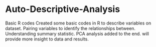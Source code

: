 # Auto-Descriptive-Analysis
Basic R codes
Created some basic codes in R to describe variables on dataset.
Pairing variables to identify the relationships between.
Understanding summary statistic. 
PCA analysis added to the end.
will provide more insight to data and results.
